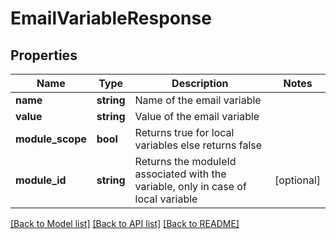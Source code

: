 # EmailVariableResponse

## Properties

Name | Type | Description | Notes
------------ | ------------- | ------------- | -------------
**name** | **string** | Name of the email variable | 
**value** | **string** | Value of the email variable | 
**module_scope** | **bool** | Returns true for local variables else returns false | 
**module_id** | **string** | Returns the moduleId associated with the variable, only in case of local variable | [optional] 

[[Back to Model list]](../README.md#documentation-for-models) [[Back to API list]](../README.md#documentation-for-api-endpoints) [[Back to README]](../README.md)
